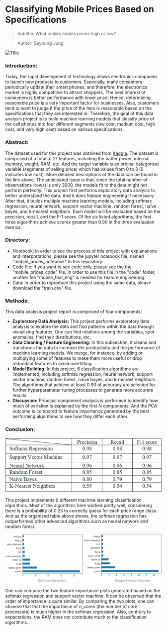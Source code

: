 # Classifying Mobile Prices Based on Specifications

>  Subtitle: What makes mobile prices high or low?
>  
>  Author: Seyoung Jung

![](mobile_pic1.jpg "Title")


### __Introduction:__
Today, the rapid development of technology allows electronics companies to launch new products to customers. Especially, many consumers periodically update their smart phones, and therefore, the electronics market is highly competitive to attract shoppers. The best interest of consumers is better performance with lower price. Hence, determining reasonable price is a very important factor for businesses. Also, customers tend to want to judge if the price of the item is reasonable based on the specifications that they are interested in. Therefore, the goal of this data analysis project is to build machine learning models that classify price of the cell phones into four different segments (low cost, medium cost, high cost, and very high cost) based on various specifications.


### __Abstract:__
The dataset used for this project was obtained from [Kaggle](https://www.kaggle.com/iabhishekofficial/mobile-price-classification). The dataset is comprised of a total of 21 features, including the batter power, internal memory, weight, RAM, etc. And the target variable is an ordinal categorical variable (segments of selling price) which has values from 0 to 3 (0 indicates low cost). More detailed descriptions of the data can be found in the link above. The anticipated issue is that, since the total number of observations (rows) is only 3000, the models fit to the data might not perform perfectly. This project first performs exploratory data analysis to better understand the data. And it does feature engineering if necessary. After that, it builds multiple machine learning models, including softmax regression, neural network, support vector machine, random forest, naïve bayes, and k-nearest neighbors. Each model will be evaluated based on the precision, recall, and the F-1 score. Of the six listed algorithms, the first three algorithms achieve scores greater than 0.90 in the three evaluation metrics. 


### __Directory:__
- Notebook: In order to see the process of this project with explanations and interpretations, please see the jupyter notebook file, named "mobile_prices_notebook" in this repository. 
- Code file: If you want to see code only, please see the the "mobile_prices_code" file. In order to use this file in the "code" folder, another file "mobile_feat_eng" is needed for feature engineering. 
- Data: In order to reproduce this project using the same data, please download the "train.csv" file. 


### __Methods:__

This data analysis project report is comprised of four components: 

- __Exploratory Data Analysis:__ This project performs exploratory data analysis to explore the data and find patterns within the data through visualizing features. One can find relations among the variables, spot anomalies, find their distributions, etc. 
- __Data Cleaning / Feature Engineering:__ In this subsection, it cleans and transforms the data to increase the productivity and the performance of machine learning models. We merge, for instance, by adding or multiplying some of features to make them more useful or drop redundant features to avoid overfitting. 
- __Model Building:__ In this project, 6 classification algorithms are implemented, including softmax regression, neural network, support vector machine, random forest, naïve bayes, and k-nearest neighbors. The algorithms that achieve at least 0.90 of accuracy are selected for further hyperparameter tuning processes to generate more accurate results. 
- __Discussion:__ Principal component analysis is performed to identify how much of variation is explained by the first N components. And the PCA outcome is compared to feature importance generated by the best performing algorithms to see how they differ each other. 



### __Conclusion:__

![](result1.JPG "Title")

This project implements 6 different machine learning classification algorithms. Most of the algorithms here worked pretty well, considering there is a probability of 0.25 to correctly guess for each price range class. And as the organized table above shows, the softmax regression has outperformed other advanced algorithms such as neural network and random forest. 

![](result2.JPG "Title")

One can compare the two feature importance plots generated based on the softmax regression and support vector machine. It can be observed that the order of importance is quite similar. By comparing the two plots, one can observe that that the importance of n_cores (the number of core processors) is much higher in the softmax regression. Also, contrary to expectations, the RAM does not contribute much to the classification algorithms.  



